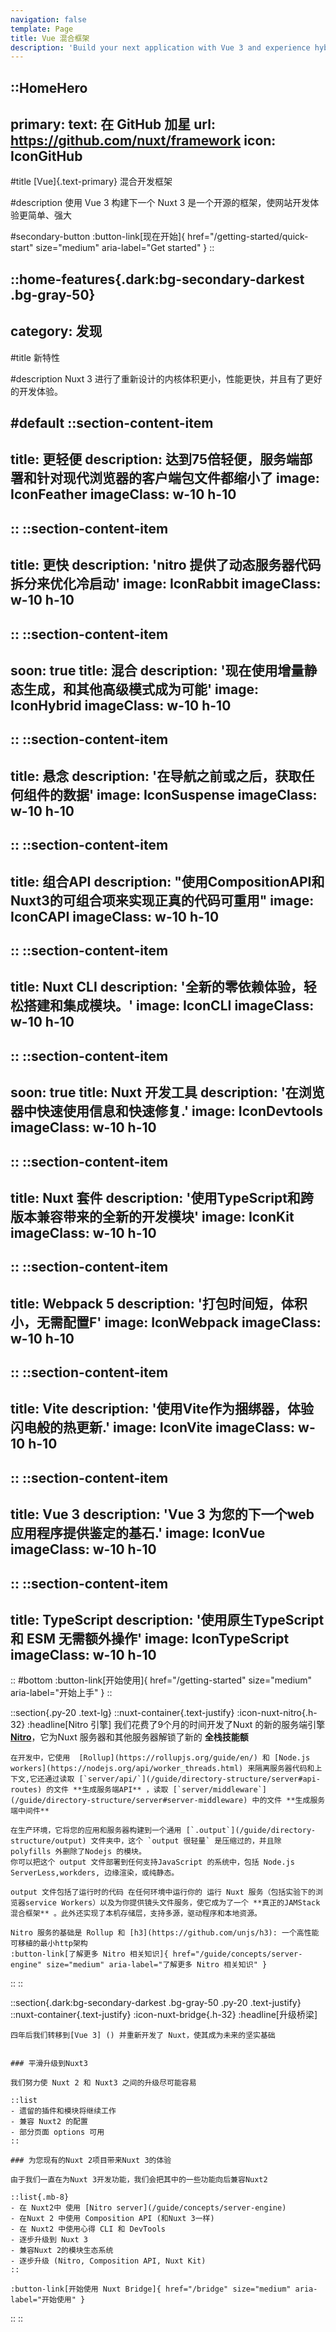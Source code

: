```yaml
---
navigation: false
template: Page
title: Vue 混合框架
description: 'Build your next application with Vue 3 and experience hybrid rendering, with an improved directory structure and new features Nuxt 3 is an open source framework making web development simple and powerful.'
---
```


::HomeHero
---
primary:
  text: 在 GitHub 加星
  url: https://github.com/nuxt/framework
  icon: IconGitHub
---

#title
 [Vue]{.text-primary} 混合开发框架

#description
使用 Vue 3 构建下一个 
Nuxt 3 是一个开源的框架，使网站开发体验更简单、强大

#secondary-button
:button-link[现在开始]{ href="/getting-started/quick-start" size="medium" aria-label="Get started" }
::

::home-features{.dark:bg-secondary-darkest .bg-gray-50}
---
category: 发现
---
#title
新特性

#description
Nuxt 3 进行了重新设计的内核体积更小，性能更快，并且有了更好的开发体验。

#default
  ::section-content-item
  ---
  title: 更轻便
  description: 达到75倍轻便，服务端部署和针对现代浏览器的客户端包文件都缩小了
  image: IconFeather
  imageClass: w-10 h-10
  ---
  ::
  ::section-content-item
  ---
  title: 更快
  description: 'nitro 提供了动态服务器代码拆分来优化冷启动'
  image: IconRabbit
  imageClass: w-10 h-10
  ---
  ::
  ::section-content-item
  ---
  soon: true
  title: 混合
  description: '现在使用增量静态生成，和其他高级模式成为可能'
  image: IconHybrid
  imageClass: w-10 h-10
  ---
  ::
  ::section-content-item
  ---
  title: 悬念
  description: '在导航之前或之后，获取任何组件的数据'
  image: IconSuspense
  imageClass: w-10 h-10
  ---
  ::
  ::section-content-item
  ---
  title: 组合API
  description: "使用CompositionAPI和Nuxt3的可组合项来实现正真的代码可重用"
  image: IconCAPI
  imageClass: w-10 h-10
  ---
  ::
  ::section-content-item
  ---
  title: Nuxt CLI
  description: '全新的零依赖体验，轻松搭建和集成模块。'
  image: IconCLI
  imageClass: w-10 h-10
  ---
  ::
  ::section-content-item
  ---
  soon: true
  title: Nuxt 开发工具
  description: '在浏览器中快速使用信息和快速修复.'
  image: IconDevtools
  imageClass: w-10 h-10
  ---
  ::
  ::section-content-item
  ---
  title: Nuxt 套件
  description: '使用TypeScript和跨版本兼容带来的全新的开发模块'
  image: IconKit
  imageClass: w-10 h-10
  ---
  ::
  ::section-content-item
  ---
  title: Webpack 5
  description: '打包时间短，体积小，无需配置F'
  image: IconWebpack
  imageClass: w-10 h-10
  ---
  ::
  ::section-content-item
  ---
  title: Vite
  description: '使用Vite作为捆绑器，体验闪电般的热更新.'
  image: IconVite
  imageClass: w-10 h-10
  ---
  ::
  ::section-content-item
  ---
  title: Vue 3
  description: 'Vue 3 为您的下一个web应用程序提供鉴定的基石.'
  image: IconVue
  imageClass: w-10 h-10
  ---
  ::
  ::section-content-item
  ---
  title: TypeScript
  description: '使用原生TypeScript 和 ESM 无需额外操作'
  image: IconTypeScript
  imageClass: w-10 h-10
  ---
  ::
#bottom
  :button-link[开始使用]{ href="/getting-started" size="medium" aria-label="开始上手" }
::

::section{.py-20 .text-lg}
  ::nuxt-container{.text-justify}
    :icon-nuxt-nitro{.h-32}
    :headline[Nitro 引擎]
    我们花费了9个月的时间开发了Nuxt 的新的服务端引擎[**Nitro**](/guide/concepts/server-engine)，它为Nuxt 服务器和其他服务器解锁了新的 **全栈技能额**

    在开发中，它使用  [Rollup](https://rollupjs.org/guide/en/) 和 [Node.js workers](https://nodejs.org/api/worker_threads.html) 来隔离服务器代码和上下文,它还通过读取 [`server/api/`](/guide/directory-structure/server#api-routes) 的文件 **生成服务端API** ，读取 [`server/middleware`](/guide/directory-structure/server#server-middleware) 中的文件 **生成服务端中间件**
  
    在生产环境，它将您的应用和服务器构建到一个通用 [`.output`](/guide/directory-structure/output) 文件夹中，这个 `output 很轻量` 是压缩过的，并且除 polyfills 外删除了Nodejs 的模块。
    你可以把这个 output 文件部署到任何支持JavaScript 的系统中，包括 Node.js ServerLess,workders, 边缘渲染，或纯静态。

    output 文件包括了运行时的代码 在任何环境中运行你的 运行 Nuxt 服务（包括实验下的浏览器service Workers）以及为你提供镜头文件服务，使它成为了一个 **真正的JAMStack混合框架** 。此外还实现了本机存储层，支持多源，驱动程序和本地资源。

    Nitro 服务的基础是 Rollup 和 [h3](https://github.com/unjs/h3): 一个高性能可移植的最小http架构
    :button-link[了解更多 Nitro 相关知识]{ href="/guide/concepts/server-engine" size="medium" aria-label="了解更多 Nitro 相关知识" }
  ::
::

::section{.dark:bg-secondary-darkest .bg-gray-50 .py-20 .text-justify}
  ::nuxt-container{.text-justify}
    :icon-nuxt-bridge{.h-32}
    :headline[升级桥梁]

    四年后我们转移到[Vue 3] () 并重新开发了 Nuxt，使其成为未来的坚实基础


    ### 平滑升级到Nuxt3

    我们努力使 Nuxt 2 和 Nuxt3 之间的升级尽可能容易

    ::list
    - 遗留的插件和模块将继续工作
    - 兼容 Nuxt2 的配置
    - 部分页面 options 可用
    ::

    ### 为您现有的Nuxt 2项目带来Nuxt 3的体验

    由于我们一直在为Nuxt 3开发功能，我们会把其中的一些功能向后兼容Nuxt2

    ::list{.mb-8}
    - 在 Nuxt2中 使用 [Nitro server](/guide/concepts/server-engine)
    - 在Nuxt 2 中使用 Composition API (和Nuxt 3一样)
    - 在 Nuxt2 中使用心得 CLI 和 DevTools
    - 逐步升级到 Nuxt 3
    - 兼容Nuxt 2的模块生态系统
    - 逐步升级 (Nitro, Composition API, Nuxt Kit)
    ::

    :button-link[开始使用 Nuxt Bridge]{ href="/bridge" size="medium" aria-label="开始使用" }
  ::
::
